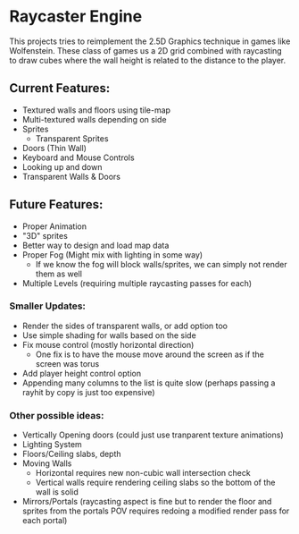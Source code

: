 # Raycaster Engine
This projects tries to reimplement the 2.5D Graphics technique in games like Wolfenstein. These class of games us a 2D grid combined with raycasting to draw cubes where the wall height is related to the distance to the player. 

## Current Features:
- Textured walls and floors using tile-map
- Multi-textured walls depending on side
- Sprites
    - Transparent Sprites
- Doors (Thin Wall)
- Keyboard and Mouse Controls
- Looking up and down
- Transparent Walls & Doors

## Future Features:
- Proper Animation
- "3D" sprites
- Better way to design and load map data
- Proper Fog (Might mix with lighting in some way)
    - If we know the fog will block walls/sprites, we can simply not render them as well
- Multiple Levels (requiring multiple raycasting passes for each)

### Smaller Updates:
- Render the sides of transparent walls, or add option too
- Use simple shading for walls based on the side
- Fix mouse control (mostly horizontal direction)
    - One fix is to have the mouse move around the screen as if the screen was torus
- Add player height control option
- Appending many columns to the list is quite slow (perhaps passing a rayhit by copy is just too expensive)

### Other possible ideas:
- Vertically Opening doors (could just use tranparent texture animations)
- Lighting System
- Floors/Ceiling slabs, depth
- Moving Walls
    - Horizontal requires new non-cubic wall intersection check
    - Vertical walls require rendering ceiling slabs so the bottom of the wall is solid
- Mirrors/Portals (raycasting aspect is fine but to render the floor and sprites from the portals POV requires redoing a modified render pass for each portal)
